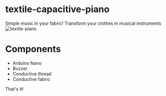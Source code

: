 # textile-capacitive-piano
Simple music in your fabric! Transform your clothes in musical instruments
![textile-piano](http://wiki.datapaulette.org/lib/exe/detail.php/reseau/formations/atelier-pop4.gif?id=reseau%3Aformations%3Aformation_textile)

# Components

* Arduino Nano
* Buzzer
* Conductive thread
* Conductive fabric

That's it!
